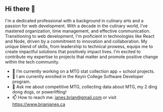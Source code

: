 ## Hi there 👋

I'm a dedicated professional with a background in culinary arts and a passion for web development. With a decade in the culinary world, I've mastered organization, time management, and effective communication. Transitioning to web development, I'm proficient in technologies like React and Node, driven by a commitment to innovation and collaboration. My unique blend of skills, from leadership to technical prowess, equips me to create impactful solutions that positively impact lives. I'm excited to contribute my expertise to projects that matter and promote positive change within the tech community.

- 🔭 I’m currently working on a MTG stat collection app + school projects.
- 🌱 I am currently enrolled in the Keyin College Software Developer program.
- 💬 Ask me about competitive MTG, collecting data about MTG, my 2 ding dong dogs, or powerlifting!
- 📫 How to reach me: janes.brian@gmail.com or visit <https://www.brianjanes.ca>


<!--
**Brianjanes/Brianjanes** is a ✨ _special_ ✨ repository because its `README.md` (this file) appears on your GitHub profile.

Here are some ideas to get you started:

- 🔭 I’m currently working on ...
- 🌱 I’m currently learning ...
- 👯 I’m looking to collaborate on ...
- 🤔 I’m looking for help with ...
- 💬 Ask me about ...
- 📫 How to reach me: ...
- 😄 Pronouns: ...
- ⚡ Fun fact: ...
-->


